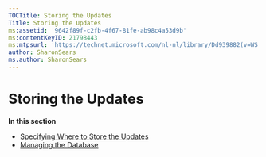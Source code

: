 ```yaml
---
TOCTitle: Storing the Updates
Title: Storing the Updates
ms:assetid: '9642f89f-c2fb-4f67-81fe-ab98c4a53d9b'
ms:contentKeyID: 21798443
ms:mtpsurl: 'https://technet.microsoft.com/nl-nl/library/Dd939882(v=WS.10)'
author: SharonSears
ms.author: SharonSears
---
```


Storing the Updates
===================

**In this section**

-   [Specifying Where to Store the Updates](https://technet.microsoft.com/d91ad718-d826-48ce-8a6b-a8cd984b315a)
-   [Managing the Database](https://technet.microsoft.com/f9189c36-24bc-42cc-8421-7e0e60b17f45)
